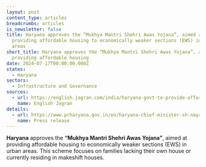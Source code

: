 ```yaml
---
layout: post
content_type: articles
breadcrumbs: articles
is_newsletter: false
title: Haryana approves the “Mukhya Mantri Shehri Awas Yojana”, aimed at
  providing affordable housing to economically weaker sections (EWS) in urban
  areas
short_title: Haryana approves the “Mukhya Mantri Shehri Awas Yojana”, aimed at
  providing affordable housing
date: 2024-07-17T00:00:00.000Z
states:
  - Haryana
sectors:
  - Infrastructure and Governance
sources:
  - url: https://english.jagran.com/india/haryana-govt-to-provide-affordable-housing-for-ews-families-check-eligibility-benefits-other-details-10173147
    name: English Jagran
details:
  - url: https://www.prharyana.gov.in/en/haryana-chief-minister-sh-nayab-singh-today-distributed-property-certificates-under-the#:~:text=Chandigarh%2C%20July%2011%2D%20Haryana%20Chief,of%20ownership%20rights%20for%20years.
    name: Press release
---
```

**Haryana** approves the **“Mukhya Mantri Shehri Awas Yojana”**, aimed at providing affordable housing to economically weaker sections (EWS) in urban areas. This scheme focuses on families lacking their own house or currently residing in makeshift houses.
